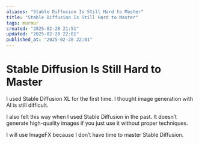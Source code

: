 ```yaml
---
aliases: "Stable Diffusion Is Still Hard to Master"
title: "Stable Diffusion Is Still Hard to Master"
tags: murmur
created: "2025-02-28 21:51"
updated: "2025-02-28 22:01"
published_at: "2025-02-28 22:01"
---
```

# Stable Diffusion Is Still Hard to Master

I used Stable Diffusion XL for the first time. I thought image generation with AI is still difficult.

I also felt this way when I used Stable Diffusion in the past. It doesn’t generate high-quality images if you just use it without proper techniques.

I will use ImageFX because I don’t have time to master Stable Diffusion.
